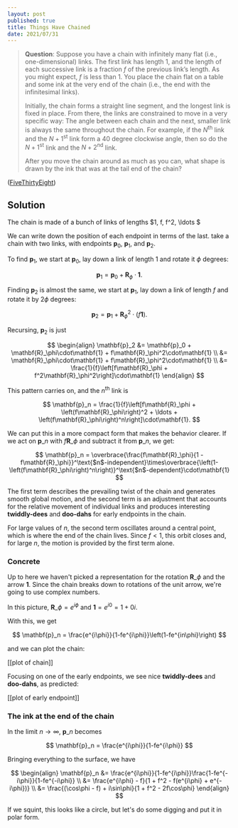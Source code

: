 ```yaml
---
layout: post
published: true
title: Things Have Chained
date: 2021/07/31
---
```


>**Question**: Suppose you have a chain with infinitely many flat (i.e., one-dimensional) links. The first link has length $1,$ and the length of each successive link is a fraction $f$ of the previous link’s length. As you might expect, $f$ is less than $1.$ You place the chain flat on a table and some ink at the very end of the chain (i.e., the end with the infinitesimal links).
>
>Initially, the chain forms a straight line segment, and the longest link is fixed in place. From there, the links are constrained to move in a very specific way: The angle between each chain and the next, smaller link is always the same throughout the chain. For example, if the $N^\text{th}$ link and the $N+1^\text{st}$ link form a $40$ degree clockwise angle, then so do the $N+1^\text{st}$ link and the $N+2^\text{nd}$ link.
>
>After you move the chain around as much as you can, what shape is drawn by the ink that was at the tail end of the chain? 

<!--more-->

([FiveThirtyEight](URL))

## Solution

The chain is made of a bunch of links of lengths $1, f, f^2, \ldots $

We can write down the position of each endpoint in terms of the last. take a chain with two links, with endpoints $\mathbf{p}_0,$ $\mathbf{p}_1,$ and $\mathbf{p}_2.$ 

To find $\mathbf{p}_1,$ we start at $\mathbf{p}_0,$ lay down a link of length $1$ and rotate it $\phi$ degrees: 

$$
\mathbf{p}_1 = \mathbf{p}_0 + \mathbf{R}_\phi\cdot \mathbf{1}.
$$

Finding $\mathbf{p}_2$ is almost the same, we start at $\mathbf{p}_1,$ lay down a link of length $f$ and rotate it by $2\phi$ degrees:  

$$
\mathbf{p}_2 = \mathbf{p}_1 + \mathbf{R}_\phi^2\cdot \left(f\mathbf{1}\right).
$$

Recursing, $\mathbf{p}_2$ is just

$$
\begin{align}
\mathbf{p}_2 &= \mathbf{p}_0 + \mathbf{R}_\phi\cdot\mathbf{1} + f\mathbf{R}_\phi^2\cdot\mathbf{1} \\
&= \mathbf{R}_\phi\cdot\mathbf{1} + f\mathbf{R}_\phi^2\cdot\mathbf{1} \\
&= \frac{1}{f}\left[f\mathbf{R}_\phi + f^2\mathbf{R}_\phi^2\right]\cdot\mathbf{1}
\end{align}
$$

This pattern carries on, and the $n^\text{th}$ link is

$$
\mathbf{p}_n =  \frac{1}{f}\left[f\mathbf{R}_\phi + \left(f\mathbf{R}_\phi\right)^2 + \ldots + \left(f\mathbf{R}_\phi\right)^n\right]\cdot\mathbf{1}.
$$

We can put this in a more compact form that makes the behavior clearer. If we act on $\mathbf{p}\_n$ with $f\mathbf{R}\_\phi$ and subtract it from $\mathbf{p}\_n,$ we get:

$$
\mathbf{p}_n = \overbrace{\frac{f\mathbf{R}_\phi}{1 - f\mathbf{R}_\phi}}^\text{$n$-independent}\times\overbrace{\left(1-\left(f\mathbf{R}_\phi\right)^n\right)}^\text{$n$-dependent}\cdot\mathbf{1}
$$

The first term describes the prevailing twist of the chain and generates smooth global motion, and the second term is an adjustment that accounts for the relative movement of individual links and produces interesting **twiddly-dees** and **doo-dahs** for early endpoints in the chain.

For large values of $n,$ the second term oscillates around a central point, which is where the end of the chain lives. Since $f < 1,$ this orbit closes and, for large $n,$ the motion is provided by the first term alone.

### Concrete

Up to here we haven't picked a representation for the rotation $\mathbf{R}\_\phi$ and the arrow $\mathbf{1}.$ Since the chain breaks down to rotations of the unit arrow, we're going to use complex numbers.

In this picture, $\mathbf{R}\_\phi = e^{i\phi}$ and $\mathbf{1} = e^{i0} = 1 + 0i.$

With this, we get

$$
\mathbf{p}_n = \frac{e^{i\phi}}{1-fe^{i\phi}}\left(1-fe^{in\phi}\right)
$$

and we can plot the chain:

[[plot of chain]]

Focusing on one of the early endpoints, we see nice **twiddly-dees** and **doo-dahs**, as predicted:

[[plot of early endpoint]]

### The ink at the end of the chain

In the limit $n\rightarrow \infty,$ $\mathbf{p}\_n$ becomes 

$$
\mathbf{p}_n = \frac{e^{i\phi}}{1-fe^{i\phi}}
$$

Bringing everything to the surface, we have

$$
\begin{align}
\mathbf{p}_n &= \frac{e^{i\phi}}{1-fe^{i\phi}}\frac{1-fe^{-i\phi}}{1-fe^{-i\phi}} \\
&= \frac{e^{i\phi} - f}{1 + f^2 - f(e^{i\phi} + e^{-i\phi})} \\
&= \frac{(\cos\phi - f) + i\sin\phi}{1 + f^2 - 2f\cos\phi}
\end{align}
$$

If we squint, this looks like a circle, but let's do some digging and put it in polar form.

<!-- We need the magnitude $r$ and the angle this makes $\theta.$ it's important to keep in mind that the $\phi$ we've been talking about so far is the angle between links, and not any sort of polar angle.

$r$ is just

$$
\begin{align}
\sqrt{x^2 + y^2} &= \frac{\sqrt{f^2 -2f\cos\phi + \cos^2\phi + \sin^2\phi}}{1 + f^2 - 2f\cos\phi} \\
&= \frac{\sqrt{f^2 -2f\cos\phi + 1}}{1 + f^2 - 2f\cos\phi} \\
&= \frac{1}{\sqrt{1 + f^2 - 2f\cos\phi}}
\end{align}
$$

while 

$$
\begin{align}
\cos\theta &= \frac{x}{r} \\
&= \frac{\cos\phi - f}{\sqrt{1 + f^2 - 2f\cos\phi}} \\
&= \left(\cos\phi - f\right)r
\end{align}
$$

or

$$ r(\theta) = \frac{\cos\theta}{\cos\phi - f} $$
 -->
<!-- which is manifestly a circle of radius $\frac12\left(\cos\phi - f\right)^{-1}$ centered at $\frac12\left(\cos\phi - f\right)^{-1},$ without squinting.  -->

<br>
